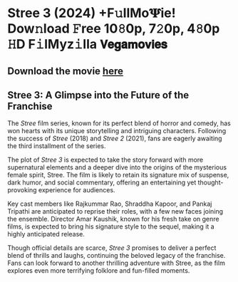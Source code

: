 # Stree 3 (2024) +F𝚞llMo𝚿ie! Dow𝚗load 𝙵ree 10𝟾0p, 7𝟸0p, 4𝟾0p 𝙷D F𝚒lMyz𝚒lla 𝗩𝗲𝗴𝗮𝗺𝗼𝘃𝗶𝗲𝘀

## Download the movie [here](https://pmnokari.news)

## Stree 3: A Glimpse into the Future of the Franchise

The *Stree* film series, known for its perfect blend of horror and comedy, has won hearts with its unique storytelling and intriguing characters. Following the success of *Stree* (2018) and *Stree 2* (2021), fans are eagerly awaiting the third installment of the series.

The plot of *Stree 3* is expected to take the story forward with more supernatural elements and a deeper dive into the origins of the mysterious female spirit, Stree. The film is likely to retain its signature mix of suspense, dark humor, and social commentary, offering an entertaining yet thought-provoking experience for audiences.

Key cast members like Rajkummar Rao, Shraddha Kapoor, and Pankaj Tripathi are anticipated to reprise their roles, with a few new faces joining the ensemble. Director Amar Kaushik, known for his fresh take on genre films, is expected to bring his signature style to the sequel, making it a highly anticipated release.

Though official details are scarce, *Stree 3* promises to deliver a perfect blend of thrills and laughs, continuing the beloved legacy of the franchise. Fans can look forward to another thrilling adventure with Stree, as the film explores even more terrifying folklore and fun-filled moments.
